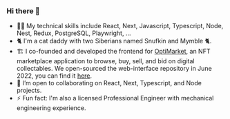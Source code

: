 ### Hi there 👋
- 👨‍💻 My technical skills include React, Next, Javascript, Typescript, Node, Nest, Redux, PostgreSQL, Playwright, ...
- 🐈 I'm a cat daddy with two Siberians named Snufkin and Mymble 🐈.
- 🏗️ I co-founded and developed the frontend for [OptiMarket](https://optimarket.io/), an NFT marketplace application to browse, buy, sell, and bid on digital collectables. We open-sourced the web-interface repository in June 2022, you can find it [here](https://github.com/opti-market/web-interface).
- 👯 I’m open to collaborating on React, Next, Typescript, and Node projects.
- ⚡ Fun fact: I'm also a licensed Professional Engineer with mechanical engineering experience. 

<!-- - 🌱 I’m currently learning Java and Data Structures & Algorithms. -->

<!--
**burtrico/burtrico** is a ✨ _special_ ✨ repository because its `README.md` (this file) appears on your GitHub profile.

Here are some ideas to get you started:

- 🔭 I’m currently working on ...
- 🌱 I’m currently learning ...
- 👯 I’m looking to collaborate on ...
- 🤔 I’m looking for help with ...
- 💬 Ask me about ...
- 📫 How to reach me: ...
- 😄 Pronouns: ...
- ⚡ Fun fact: ...
-->
